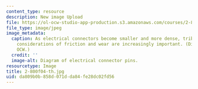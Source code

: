 ```yaml
---
content_type: resource
description: New image Upload
file: https://ol-ocw-studio-app-production.s3.amazonaws.com/courses/2-800-tribology-fall-2004/da809b0b858d071dda84fe28dc02fd56_2-800f04-th.jpg
file_type: image/jpeg
image_metadata:
  caption: As electrical connectors become smaller and more dense, tribological design
    considerations of friction and wear are increasingly important. (Diagram by MIT
    OCW.)
  credit: ''
  image-alt: Diagram of electrical connector pins.
resourcetype: Image
title: 2-800f04-th.jpg
uid: da809b0b-858d-071d-da84-fe28dc02fd56
---
```


